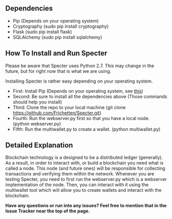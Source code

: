 ## Dependencies
* Pip           (Depends on your operating system)
* Cryptography  (sudo pip install cryptography)
* Flask         (sudo pip install flask)
* SQLAlchemy    (sudo pip install sqlalchemy)

## How To Install and Run Specter
Please be aware that Specter uses Python 2.7. This may change in the future, but for right now that is what we are using.

Installing Specter is rather easy depending on your operating system.

* First: Install Pip (Depends on your operating system, see [this](https://pip.pypa.io/en/stable/installing/))
* Second: Be sure to install all the dependencies above (Those commands should help you install)
* Third: Clone the repo to your local machine (git clone https://github.com/Frichetten/Specter.git)
* Fourth: Run the webserver.py first so that you have a local node. (python webserver.py)
* Fifth: Run the multiwallet.py to create a wallet. (python multiwallet.py)

## Detailed Explanation
Blockchain technology is a designed to be a distributed ledger (generally). As a result, in order to interact with, or build a blockchain you need what is called a node. This node (and future ones) will be responsible for collecting transactions and verifying them within the network. Whenever you are testing Specter, you need to first run the webserver.py which is a webserver implementation of the node. Then, you can interact with it using the multiwallet tool which will allow you to create wallets and interact with the blockchain. 

**Have any questions or run into any issues? Feel free to mention that in the Issue Tracker near the top of the page.**
